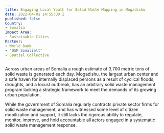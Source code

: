 ```yaml
---
title: Engaging Local Youth for Solid Waste Mapping in Mogadishu
date: 2022-04-01 14:55:00 Z
published: false
Country:
- Somalia
Impact Area:
- Sustainable Cities
Partner:
- World Bank
- "OSM Somalia\t"
- Spatial Collective
---
```


Across urban areas of Somalia a rough estimate of 3,700 metric tons of solid waste is generated each day. Mogadishu, the largest urban center and a safe haven for internally displaced persons as a result of cyclical floods, droughts, and a locust outbreak, has an arbitrary solid waste management program lacking a strategic framework to meet the demands of its growing urban population. 

While the government of Somalia regularly contracts private sector firms for solid waste management, and has witnessed some level of citizen mobilization and support, it still lacks the rigorous ability to regulate, monitor, improve, and hold accountable all actors engaged in a systematic solid waste management response.